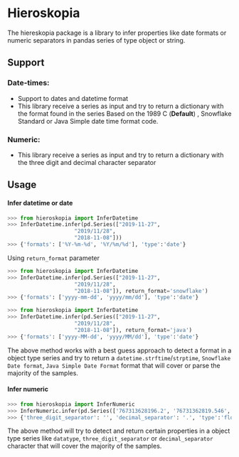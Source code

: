 # Hieroskopia
The hiereskopia package is a library to infer properties like date formats or numeric separators in pandas series of type object or string. 

## Support 
### Date-times:
- Support to dates and datetime format
- This library receive a series as input and try to return
 a dictionary with the format found in the series Based on the 1989 C (__Default__) ,
 Snowflake Standard or Java Simple date time format code. 

### Numeric:
- This library receive a series as input and try to return
 a dictionary with the three digit and decimal character separator

## Usage

#### Infer datetime or date

````Python
>>> from hieroskopia import InferDatetime
>>> InferDatetime.infer(pd.Series(["2019-11-27",
                     "2019/11/28",
                     "2018-11-08"]))
>>> {'formats': ['%Y-%m-%d', '%Y/%m/%d'], 'type':'date'}
````
Using `return_format` parameter  
````Python
>>> from hieroskopia import InferDatetime
>>> InferDatetime.infer(pd.Series(["2019-11-27",
                     "2019/11/28",
                     "2018-11-08"]), return_format='snowflake')
>>> {'formats': ['yyyy-mm-dd', 'yyyy/mm/dd'], 'type':'date'}
````

````Python
>>> from hieroskopia import InferDatetime
>>> InferDatetime.infer(pd.Series(["2019-11-27",
                     "2019/11/28",
                     "2018-11-08"]), return_format='java')
>>> {'formats': ['yyyy-MM-dd', 'yyyy/MM/dd'], 'type':'date'}
````
The above method works with a best guess approach to detect a format in a object type series and try 
to return a `datetime.strftime`/`strptime`, `Snowflake Date format`, `Java Simple Date Format` format that will cover or parse the majority
of the samples.


#### Infer numeric

````Python
>>> from hieroskopia import InferNumeric
>>> InferNumeric.infer(pd.Series(['767313628196.2', '76731362819.546', '767313628196']))
>>> {'three_digit_separator': '', 'decimal_separator': '.', 'type':'float'}
````

The above method will try to detect and return certain properties in a object type series
like `datatype`, `three_digit_separator` or `decimal_separator` character that will cover 
the majority of the samples.

